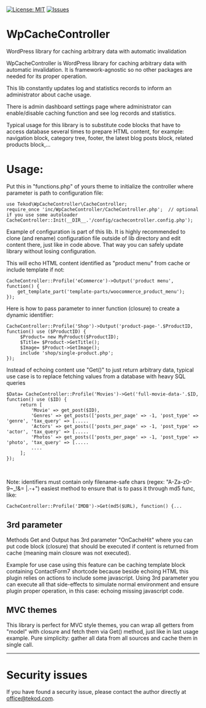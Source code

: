 [![License: MIT](https://img.shields.io/badge/License-MIT-yellow.svg)](https://opensource.org/licenses/MIT)
[![Issues](https://img.shields.io/github/issues/tekod/WpCacheController.svg)](https://github.com/tekod/WpCacheController/issues)

# WpCacheController
WordPress library for caching arbitrary data with automatic invalidation 

WpCacheController is WordPress library for caching arbitrary data with automatic invalidation.
It is framework-agnostic so no other packages are needed for its proper operation.

This lib constantly updates log and statistics records to inform an administrator about cache usage.

There is admin dashboard settings page where administrator can enable/disable caching function
and see log records and statistics.

Typical usage for this library is to substitute code blocks that have to 
access database several times to prepare HTML content,
for example: navigation block, category tree, footer, the latest blog posts block, related products block,...


# Usage:

Put this in "functions.php" of yours theme to initialize the controller where parameter is path to configuration file:<br>
```
use Tekod\WpCacheController\CacheController;
require_once 'inc/WpCacheController/CacheController.php';  // optional if you use some autoloader
CacheController::Init(__DIR__.'/config/cachecontroller.config.php');
```


Example of configuration is part of this lib.
It is highly recommended to clone (and rename) configuration file outside of lib directory and edit content there, just like in code above. 
That way you can safely update library without losing configuration.


This will echo HTML content identified as "product menu" from cache or include template if not:
```
CacheController::Profile('eCommerce')->Output('product menu', function() {
    get_template_part('template-parts/woocommerce_product_menu');
});
```


Here is how to pass parameter to inner function (closure) to create a dynamic identifier:
```
CacheController::Profile('Shop')->Output('product-page-'.$ProductID, function() use ($ProductID) {
     $Product= new MyProduct($ProductID);
     $Title= $Product->GetTitle();
     $Image= $Product->GetImage();
     include 'shop/single-product.php';
});
```


Instead of echoing content use "Get()" to just return arbitrary data,
typical use case is to replace fetching values from a database with heavy SQL queries
```
$Data= CacheController::Profile('Movies')->Get('full-movie-data-'.$ID, function() use ($ID) {
     return [
         'Movie' => get_post($ID),
         'Genres' => get_posts(['posts_per_page' => -1, 'post_type' => 'genre', 'tax_query' => [.....
         'Actors' => get_posts(['posts_per_page' => -1, 'post_type' => 'actor', 'tax_query' => [.....
         'Photos' => get_posts(['posts_per_page' => -1, 'post_type' => 'photo', 'tax_query' => [.....
         ....
     ];
});
```
<br>

Note: identifiers must contain only filename-safe chars (regex: "A-Za-z0-9~_!&= \|\.\-\+")
easiest method to ensure that is to pass it through md5 func, like: 
``` 
CacheController::Profile('IMDB')->Get(md5($URL), function() {...
```


## 3rd parameter
Methods Get and Output has 3rd parameter "OnCacheHit" where you can put code block (closure) 
that should be executed if content is returned from cache (meaning main closure was not executed).

Example for use case using this feature can be caching template block containing ContactForm7 shortcode
because beside echoing HTML this plugin relies on actions to include some javascript. 
Using 3rd parameter you can execute all that side-effects to simulate normal environment 
and ensure plugin proper operation, in this case: echoing missing javascript code. 


## MVC themes
This library is perfect for MVC style themes,
you can wrap all getters from "model" with closure and fetch them via Get() method, just like in last usage example.
Pure simplicity: gather all data from all sources and cache them in single call. 


---

# Security issues

If you have found a security issue, please contact the author directly at office@tekod.com.

